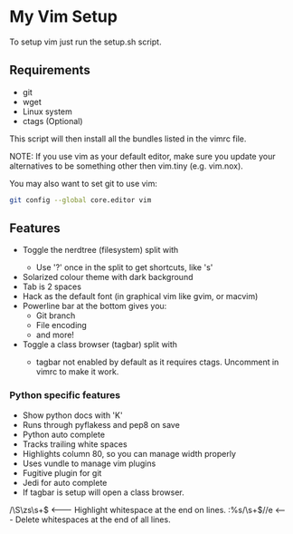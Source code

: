 # My Vim Setup

To setup vim just run the setup.sh script.

## Requirements
 * git
 * wget
 * Linux system
 * ctags (Optional)

This script will then install all the bundles listed in the vimrc file.

NOTE: If you use vim as your default editor, make sure you update your alternatives to be something other then vim.tiny (e.g. vim.nox).

You may also want to set git to use vim:
```bash
git config --global core.editor vim
```
## Features
  * Toggle the nerdtree (filesystem) split with <f2>
    * Use '?' once in the split to get shortcuts, like 's'
  * Solarized colour theme with dark background
  * Tab is 2 spaces
  * Hack as the default font (in graphical vim like gvim, or macvim)
  * Powerline bar at the bottom gives you:
    * Git branch
    * File encoding
    * and more!
  * Toggle a class browser (tagbar) split with <f8>
    * tagbar not enabled by default as it requires ctags. Uncomment in vimrc to make it work.

### Python specific features
  * Show python docs with 'K'
  * Runs through pyflakess and pep8 on save
  * Python auto complete
  * Tracks trailing white spaces
  * Highlights column 80, so you can manage width properly
  * Uses vundle to manage vim plugins
  * Fugitive plugin for git
  * Jedi for auto complete
  * If tagbar is setup <f8> will open a class browser.

/\S\zs\s\+$ <--- Highlight whitespace at the end on lines.
:%s/\s\+$//e <--- Delete whitespaces at the end of all lines.
